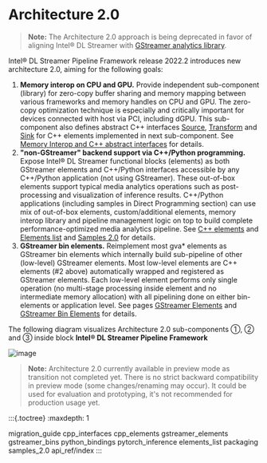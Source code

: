 # Architecture 2.0

> **Note:** The Architecture 2.0 approach is being deprecated in favor of aligning
Intel® DL Streamer with [GStreamer analytics
library](https://gstreamer.freedesktop.org/documentation/analytics/index.html).

Intel® DL Streamer Pipeline Framework release 2022.2 introduces new
architecture 2.0, aiming for the following goals:

1. **Memory interop on CPU and GPU.** Provide independent sub-component
   (library) for zero-copy buffer sharing and memory mapping between
   various frameworks and memory handles on CPU and GPU. The zero-copy
   optimization technique is especially and critically important for
   devices connected with host via PCI, including dGPU. This
   sub-component also defines abstract C++ interfaces
   [Source](./api_ref/class_dlstreamer_Source),
   [Transform](./api_ref/class_dlstreamer_Transform) and
   [Sink](./api_ref/class_dlstreamer_Sink) for C++ elements implemented in next sub-component. See
   [Memory Interop and C++ abstract interfaces](cpp_interfaces) for details.
2. **\"non-GStreamer\" backend support via C++/Python programming.**
   Expose Intel® DL Streamer functional blocks (elements) as both
   GStreamer elements and C++/Python interfaces accessible by any
   C++/Python application (not using GStreamer). These out-of-box
   elements support typical media analytics operations such as
   post-processing and visualization of inference results. C++/Python
   applications (including samples in Direct Programming section) can
   use mix of out-of-box elements, custom/additional elements, memory
   interop library and pipeline management logic on top to build
   complete performance-optimized media analytics pipeline. See
   [C++ elements](cpp_elements) and [Elements list](elements_list) and
   [Samples 2.0](samples_2.0) for details.
3. **GStreamer bin elements.** Reimplement most gva\* elements as
   GStreamer bin elements which internally build sub-pipeline of other
   (low-level) GStreamer elements. Most low-level elements are C++
   elements (#2 above) automatically wrapped and registered as
   GStreamer elements. Each low-level element performs only single
   operation (no multi-stage processing inside element and no
   intermediate memory allocation) with all pipelining done on either
   bin-elements or application level. See pages
   [GStreamer Elements](gstreamer_elements) and [GStreamer Bin Elements](gstreamer_bins) for details.

The following diagram visualizes Architecture 2.0 sub-components ①, ②
and ③ inside block **Intel® DL Streamer Pipeline Framework**

![image](dlstreamer-arch-2.0.png)

> **Note:** Architecture 2.0 currently available in preview mode as transition not
> completed yet. There is no strict backward compatibility in preview mode
> (some changes/renaming may occur). It could be used for evaluation and
> prototyping, it's not recommended for production usage yet.

:::{.toctree}
:maxdepth: 1

migration_guide
cpp_interfaces
cpp_elements
gstreamer_elements
gstreamer_bins
python_bindings
pytorch_inference
elements_list
packaging
samples_2.0
api_ref/index
:::
